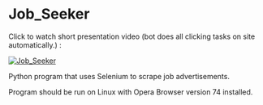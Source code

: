 # Job_Seeker

Click to watch short presentation video (bot does all clicking tasks on site automatically.) :

[![Job_Seeker](http://img.youtube.com/vi/ntZjyx-Y0nI/0.jpg)](http://www.youtube.com/watch?v=ntZjyx-Y0nI "Job_Seeker")

Python program that uses Selenium to scrape job advertisements.

Program should be run on Linux with Opera Browser version 74 installed.


